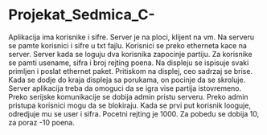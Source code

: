 # Projekat_Sedmica_C-

Aplikacija ima korisnike i sifre.
Server je na ploci, klijent na vm.
Na serveru se pamte korisnici i sifre u txt fajlu.
Korisnici se preko etherneta kace na server.
Server kada se loguju dva korisnika zapocinje partiju.
Za korisnike se pamti usename, sifra i broj rejting poena.
Na displeju se ispisuje svaki primljen i poslat ethernet paket.
Pritiskom na displej, ceo sadrzaj se brise.
Kada se dodje do kraja displeja sa porukama, on pocinje da se
skroluje.
Server aplikacija treba da omoguci da se igra vise partija
istovremeno.
Preko serijske komunikacije se dobija admin pristu serveru.
Preko admin pristupa korisnici mogu da se blokiraju.
Kada se prvi put korisnik looguje, odredjuje mu se user i sifra.
Pocetni rejting je 1000.
Za pobedu se dobija 10, za poraz -10 poena.
